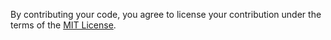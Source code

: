 By contributing your code, you agree to license your contribution under the terms of the [MIT License](https://github.com/vontikov/stoa/blob/master/LICENSE).
